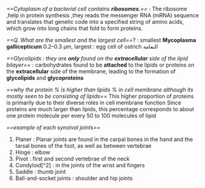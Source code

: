 *==Cytoplasm of a bacterial cell contains **ribosomes**.==* : 
The ribosome  ,help in protein synthesis ,they reads the messenger RNA (mRNA) sequence and translates that genetic code into a specified string of amino acids, which grow into long chains that fold to form proteins.

*==Q. What are the smallest and the largest cell==*? :  smallest **Mycoplasma gallicepticum** 0.2–0.3 μm, largest : egg cell of ostrich النعامة  

*==Glycolipids : they are **only** found on the **extracellular** side of the lipid bilayer==* : 
carbohydrates  found to be **attached** to the lipids or proteins on the **extracellular** side of the membrane, leading to the formation of **glycolipids** and **glycoproteins**

*==why the protein % is higher than lipids % in cell membrane  although its mostly seen to be consisting of lipids==* 
This higher proportion of proteins is primarily due to their diverse roles in cell membrane function
Since proteins are much larger than lipids, this percentage corresponds to about one protein molecule per every 50 to 100 molecules of lipid 

*==example of each synoival joints==* 
1. Planer : Planar joints are found in the carpal bones in the hand and the tarsal bones of the foot, as well as between vertebrae
2. Hinge : elbow
3. Pivot  : first and second vertebrae of the neck
4. Condyloid[^2] : in the joints of the wrist and fingers
5. Saddle : thumb joint
6. Ball-and-socket joints  : shoulder and hip joints
